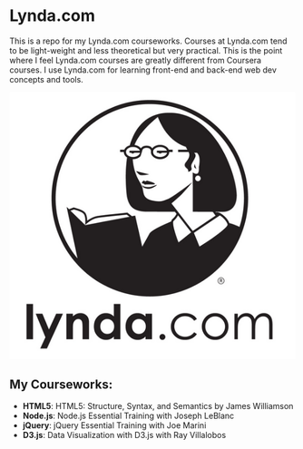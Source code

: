 # Lynda.com

This is a repo for my Lynda.com courseworks. Courses at Lynda.com tend to be light-weight and less theoretical but very practical. This is the point where I feel Lynda.com courses are greatly different from Coursera courses. I use Lynda.com for learning front-end and back-end web dev concepts and tools.

![logo](logo.png)

## My Courseworks:

- **HTML5**: HTML5: Structure, Syntax, and Semantics by James Williamson
- **Node.js**: Node.js Essential Training with Joseph LeBlanc
- **jQuery**: jQuery Essential Training with Joe Marini
- **D3.js**: Data Visualization with D3.js with Ray Villalobos
